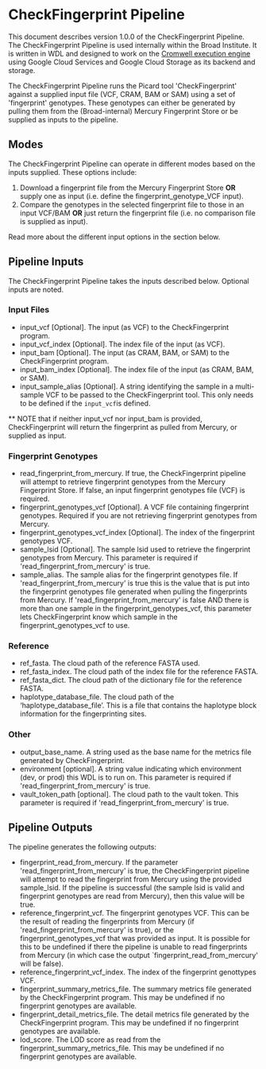 # CheckFingerprint Pipeline

This document describes version 1.0.0 of the CheckFingerprint Pipeline. The CheckFingerprint Pipeline is used internally within the Broad Institute. It is written in WDL and designed to work on the [Cromwell execution engine](https://cromwell.readthedocs.io/en/stable/) using Google Cloud Services and Google Cloud Storage as its backend and storage.

The CheckFingerprint Pipeline runs the Picard tool 'CheckFingerprint' against a supplied input file (VCF, CRAM, BAM or SAM) using a set of 'fingerprint' genotypes. These genotypes can either be generated by pulling them from the (Broad-internal) Mercury Fingerprint Store or be supplied as inputs to the pipeline.

## Modes

The CheckFingerprint Pipeline can operate in different modes based on the inputs supplied. These options include:
1. Download a fingerprint file from the Mercury Fingerprint Store **OR** supply one as input (i.e. define the fingerprint_genotype_VCF input). 
2. Compare the genotypes in the selected fingerprint file to those in an input VCF/BAM **OR** just return the fingerprint file (i.e. no comparison file is supplied as input).

Read more about the different input options in the section below. 



## Pipeline Inputs

The CheckFingerprint Pipeline takes the inputs described below. Optional inputs are noted.

### Input Files

*    input_vcf [Optional]. The input (as VCF) to the CheckFingerprint program.
*    input_vcf_index [Optional]. The index file of the input (as VCF).
*    input_bam [Optional]. The input (as CRAM, BAM, or SAM) to the CheckFingerprint program.
*    input_bam_index [Optional]. The index file of the input (as CRAM, BAM, or SAM).
* input_sample_alias [Optional]. A string identifying the sample in a multi-sample VCF to be passed to the CheckFingerprint tool. This only needs to be defined if the `input_vcf`is defined.

** NOTE that if neither input_vcf nor input_bam is provided, CheckFingerprint will return the fingerprint as pulled from Mercury, or supplied as input.

### Fingerprint Genotypes
*    read_fingerprint_from_mercury. If true, the CheckFingerprint pipeline will attempt to retrieve fingerprint genotypes from the Mercury Fingerprint Store. If false, an input fingerprint genotypes file (VCF) is required.
* fingerprint_genotypes_vcf [Optional]. A VCF file containing fingerprint genotypes. Required if you are not retrieving fingerprint genotypes from Mercury.
*    fingerprint_genotypes_vcf_index [Optional]. The index of the fingerprint genotypes VCF.
*    sample_lsid [Optional]. The sample lsid used to retrieve the fingerprint genotypes from Mercury. This parameter is required if 'read_fingerprint_from_mercury' is true.
*    sample_alias. The sample alias for the fingerprint genotypes file. If 'read_fingerprint_from_mercury' is true this is the value that is put into the fingerprint genotypes file generated when pulling the fingerprints from Mercury. If 'read_fingerprint_from_mercury' is false AND there is more than one sample in the fingerprint_genotypes_vcf, this parameter lets CheckFingerprint know which sample in the fingerprint_genotypes_vcf to use.

### Reference
*   ref_fasta. The cloud path of the reference FASTA used.
*   ref_fasta_index. The cloud path of the index file for the reference FASTA.
*   ref_fasta_dict. The cloud path of the dictionary file for the reference FASTA.
*   haplotype_database_file. The cloud path of the ‘haplotype_database_file’. This is a file that contains the haplotype block information for the fingerprinting sites.

### Other
* output_base_name. A string used as the base name for the metrics file generated by CheckFingerprint.
*   environment [optional].  A string value indicating which environment (dev, or prod) this WDL is to run on. This parameter is required if 'read_fingerprint_from_mercury' is true.
*   vault_token_path [optional]. The cloud path to the vault token. This parameter is required if 'read_fingerprint_from_mercury' is true.


## Pipeline Outputs

The pipeline generates the following outputs:

*   fingerprint_read_from_mercury. If the parameter 'read_fingerprint_from_mercury' is true, the CheckFingerprint pipeline will attempt to read the fingerprint from Mercury using the provided sample_lsid. If the pipeline is successful (the sample lsid is valid and fingerprint genotypes are read from Mercury), then this value will be true.
*   reference_fingerprint_vcf. The fingerprint genotypes VCF. This can be the result of reading the fingerprints from Mercury (if 'read_fingerprint_from_mercury' is true), or the fingerprint_genotypes_vcf that was provided as input. It is possible for this to be undefined if there the pipeline is unable to read fingerprints from Mercury (in which case the output `fingerprint_read_from_mercury' will be false).
*   reference_fingerprint_vcf_index. The index of the fingerprint genottypes VCF.
*   fingerprint_summary_metrics_file. The summary metrics file generated by the CheckFingerprint program. This may be undefined if no fingerprint genotypes are available.
*   fingerprint_detail_metrics_file. The detail metrics file generated by the CheckFingerprint program. This may be undefined if no fingerprint genotypes are available.
*   lod_score. The LOD score as read from the fingerprint_summary_metrics_file. This may be undefined if no fingerprint genotypes are available.



